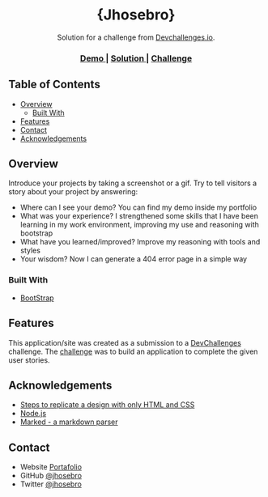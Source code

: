 <!-- Please update value in the {}  -->

<h1 align="center">{Jhosebro}</h1>

<div align="center">
   Solution for a challenge from  <a href="http://devchallenges.io" target="_blank">Devchallenges.io</a>.
</div>

<div align="center">
  <h3>
    <a href="https://www.figma.com/file/QeKWLNhB13zDjJzqR22TKE/404-page-challenge?node-id=1%3A4">
      Demo
    </a>
    <span> | </span>
    <a href="https://github.com/jhosebro/Pagina404NotFound">
      Solution
    </a>
    <span> | </span>
    <a href="https://devchallenges.io/challenges/wBunSb7FPrIepJZAg0sY">
      Challenge
    </a>
  </h3>
</div>

<!-- TABLE OF CONTENTS -->

## Table of Contents

- [Overview](#overview)
  - [Built With](#built-with)
- [Features](#features)
- [Contact](#contact)
- [Acknowledgements](#acknowledgements)

<!-- OVERVIEW -->

## Overview
Introduce your projects by taking a screenshot or a gif. Try to tell visitors a story about your project by answering:

- Where can I see your demo?
You can find my demo inside my portfolio
- What was your experience?
I strengthened some skills that I have been learning in my work environment, improving my use and reasoning with bootstrap
- What have you learned/improved?
Improve my reasoning with tools and styles
- Your wisdom?
Now I can generate a 404 error page in a simple way

### Built With

<!-- This section should list any major frameworks that you built your project using. Here are a few examples.-->

- [BootStrap](https://getbootstrap.com/)

## Features

<!-- List the features of your application or follow the template. Don't share the figma file here :) -->

This application/site was created as a submission to a [DevChallenges](https://devchallenges.io/challenges) challenge. The [challenge](https://devchallenges.io/challenges/wBunSb7FPrIepJZAg0sY) was to build an application to complete the given user stories.


## Acknowledgements

<!-- This section should list any articles or add-ons/plugins that helps you to complete the project. This is optional but it will help you in the future. For exmpale -->

- [Steps to replicate a design with only HTML and CSS](https://devchallenges-blogs.web.app/how-to-replicate-design/)
- [Node.js](https://nodejs.org/)
- [Marked - a markdown parser](https://github.com/chjj/marked)

## Contact

- Website [Portafolio](https://jhosebroportfolio.netlify.app/)
- GitHub [@jhosebro](https://github.com/jhosebro)
- Twitter [@jhosebro](https://twitter.com/jhosebro)

